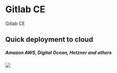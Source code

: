 # Gitlab CE
Gitlab CE


## Quick deployment to cloud
##### Amazon AWS, Digital Ocean, Hetzner and others
[<img src="https://img.shields.io/badge/quick%20deploy-%40try.direct-brightgreen.svg">](https://try.direct/server/user/deploy/ImdpdGxhYi1jZXw2fDci.EAoFeA.mMgHlRyqnVVmLdln1oNJOfxti8M/)
